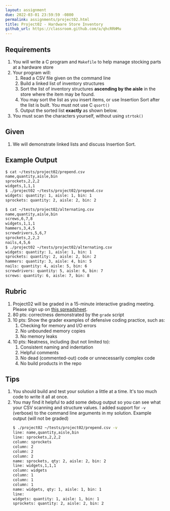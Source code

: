 ```yaml
---
layout: assignment
due: 2022-03-01 23:59:59 -0800
permalink: assignments/project02.html
title: Project02 - Hardware Store Inventory
github_url: https://classroom.github.com/a/qhcRRHMu
---
```


## Requirements
1. You will write a C program and `Makefile` to help manage stocking parts at a hardware store
1. Your program will:
    1. Read a CSV file given on the command line
    1. Build a linked list of inventory structures
    1. Sort the list of inventory structures **ascending by the aisle** in the store where the item may be found.
    1. You may sort the list as you insert items, or use Insertion Sort after the list is built. You must not use C `qsort()`
    1. Output the sorted list **exactly** as shown below.
1. You must scan the characters yourself, without using `strtok()`

## Given
1. We will demonstrate linked lists and discuss Insertion Sort.

## Example Output
```sh
$ cat ~/tests/project02/prepend.csv
name,quantity,aisle,bin
sprockets,2,2,2
widgets,1,1,1
$ ./project02 ~/tests/project02/prepend.csv
widgets: quantity: 1, aisle: 1, bin: 1
sprockets: quantity: 2, aisle: 2, bin: 2

$ cat ~/tests/project02/alternating.csv
name,quantity,aisle,bin
screws,6,7,8
widgets,1,1,1
hammers,3,4,5
screwdrivers,5,6,7
sprockets,2,2,2
nails,4,5,6
$ ./project02 ~/tests/project02/alternating.csv
widgets: quantity: 1, aisle: 1, bin: 1
sprockets: quantity: 2, aisle: 2, bin: 2
hammers: quantity: 3, aisle: 4, bin: 5
nails: quantity: 4, aisle: 5, bin: 6
screwdrivers: quantity: 5, aisle: 6, bin: 7
screws: quantity: 6, aisle: 7, bin: 8
```

## Rubric
1. Project02 will be graded in a 15-minute interactive grading meeting. Please sign up on [this spreadsheet](https://docs.google.com/spreadsheets/d/1XdCibcfxB9hid7YGoLIG2n4C02eMht6D-xx9r2LZ4vU/edit#gid=0). 
1. 80 pts: correctness demonstrated by the `grade` script
1. 10 pts: Show the grader examples of defensive coding practice, such as:
    1. Checking for memory and I/O errors
    1. No unbounded memory copies
    1. No memory leaks
1. 10 pts: Neatness, including (but not limited to):
    1. Consistent naming and indentation
    1. Helpful comments
    1. No dead (commented-out) code or unnecessarily complex code
    1. No build products in the repo

## Tips
1. You should build and test your solution a little at a time. It's too much code to write it all at once.
1. You may find it helpful to add some debug output so you can see what your CSV scanning and structure values. I added support for `-v` (verbose) to the command line arguments in my solution. Example output (will not be graded)
    ```sh
    $ ./project02 ~/tests/project02/prepend.csv -v
    line: name,quantity,aisle,bin
    line: sprockets,2,2,2
    column: sprockets
    column: 2
    column: 2
    column: 2
    name: sprockets, qty: 2, aisle: 2, bin: 2
    line: widgets,1,1,1
    column: widgets
    column: 1
    column: 1
    column: 1
    name: widgets, qty: 1, aisle: 1, bin: 1
    line:
    widgets: quantity: 1, aisle: 1, bin: 1
    sprockets: quantity: 2, aisle: 2, bin: 2
    ```
